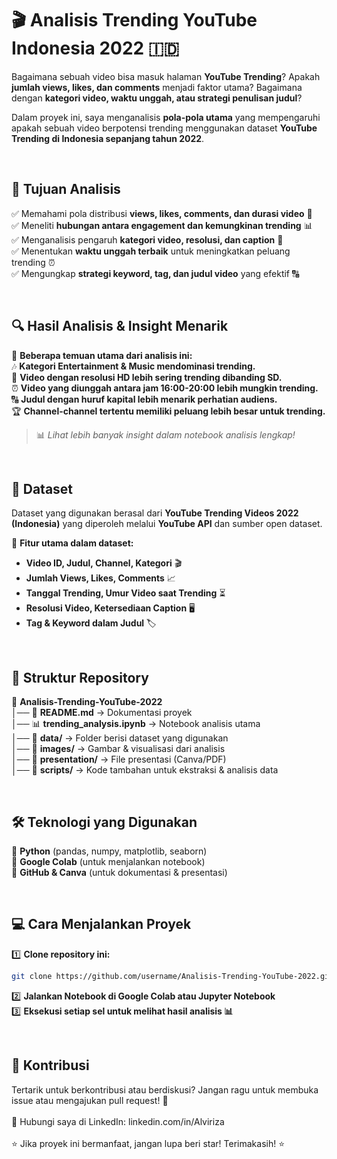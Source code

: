 # 🎬 Analisis Trending YouTube Indonesia 2022 🇮🇩  

Bagaimana sebuah video bisa masuk halaman **YouTube Trending**? Apakah **jumlah views, likes, dan comments** menjadi faktor utama? Bagaimana dengan **kategori video, waktu unggah, atau strategi penulisan judul**?  

Dalam proyek ini, saya menganalisis **pola-pola utama** yang mempengaruhi apakah sebuah video berpotensi trending menggunakan dataset **YouTube Trending di Indonesia sepanjang tahun 2022**.  

<br>

## 📌 Tujuan Analisis  
✅ Memahami pola distribusi **views, likes, comments, dan durasi video** 🎥  
✅ Meneliti **hubungan antara engagement dan kemungkinan trending** 📊  
✅ Menganalisis pengaruh **kategori video, resolusi, dan caption** 📌  
✅ Menentukan **waktu unggah terbaik** untuk meningkatkan peluang trending ⏰  
✅ Mengungkap **strategi keyword, tag, dan judul video** yang efektif 🔠  

<br>

## 🔍 Hasil Analisis & Insight Menarik  
📢 **Beberapa temuan utama dari analisis ini:**  
🎶 **Kategori Entertainment & Music mendominasi trending.**  
🎥 **Video dengan resolusi HD lebih sering trending dibanding SD.**  
⏰ **Video yang diunggah antara jam 16:00-20:00 lebih mungkin trending.**  
🔠 **Judul dengan huruf kapital lebih menarik perhatian audiens.**  
🏆 **Channel-channel tertentu memiliki peluang lebih besar untuk trending.**  

> 📊 *Lihat lebih banyak insight dalam notebook analisis lengkap!*  

<br>

## 📂 Dataset  
Dataset yang digunakan berasal dari **YouTube Trending Videos 2022 (Indonesia)** yang diperoleh melalui **YouTube API** dan sumber open dataset.  

📌 **Fitur utama dalam dataset:**  
- **Video ID, Judul, Channel, Kategori** 🎬  
- **Jumlah Views, Likes, Comments** 📈  
- **Tanggal Trending, Umur Video saat Trending** ⏳  
- **Resolusi Video, Ketersediaan Caption** 🖥️  
- **Tag & Keyword dalam Judul** 🏷️  

<br>

## 🚀 Struktur Repository  
📂 **Analisis-Trending-YouTube-2022**  
│── 📜 **README.md** → Dokumentasi proyek  
│── 📊 **trending_analysis.ipynb** → Notebook analisis utama  
│── 📂 **data/** → Folder berisi dataset yang digunakan  
│── 📂 **images/** → Gambar & visualisasi dari analisis  
│── 📂 **presentation/** → File presentasi (Canva/PDF)  
│── 📂 **scripts/** → Kode tambahan untuk ekstraksi & analisis data  

<br>

## 🛠️ Teknologi yang Digunakan  
🔹 **Python** (pandas, numpy, matplotlib, seaborn)  
🔹 **Google Colab** (untuk menjalankan notebook) <br>
🔹 **GitHub & Canva** (untuk dokumentasi & presentasi)  

<br>

## 💻 Cara Menjalankan Proyek  
1️⃣ **Clone repository ini:**  
```bash
git clone https://github.com/username/Analisis-Trending-YouTube-2022.git
```
2️⃣ **Jalankan Notebook di Google Colab atau Jupyter Notebook** <br>
3️⃣ **Eksekusi setiap sel untuk melihat hasil analisis 📊**

<br>

## 🤝 Kontribusi
Tertarik untuk berkontribusi atau berdiskusi? Jangan ragu untuk membuka issue atau mengajukan pull request! 🚀
<br> <br>
📩 Hubungi saya di LinkedIn: linkedin.com/in/Alviriza
<br><br>
⭐ Jika proyek ini bermanfaat, jangan lupa beri star! Terimakasih! ⭐
